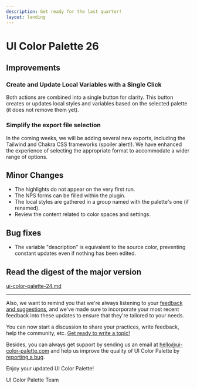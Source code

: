 ```yaml
---
description: Get ready for the last quarter!
layout: landing
---
```


# UI Color Palette 26

## Improvements

### Create and Update Local Variables with a Single Click

Both actions are combined into a single button for clarity. This button creates or updates local styles and variables based on the selected palette (it does not remove them yet).

### Simplify the export file selection

In the coming weeks, we will be adding several new exports, including the Tailwind and Chakra CSS frameworks (spoiler alert!). We have enhanced the experience of selecting the appropriate format to accommodate a wider range of options.

## Minor Changes

* The highlights do not appear on the very first run.
* The NPS forms can be filled within the plugin.
* The local styles are gathered in a group named with the palette's one (if renamed).
* Review the content related to color spaces and settings.

## Bug fixes

* The variable "description" is equivalent to the source color, preventing constant updates even if nothing has been edited.

## Read the digest of the major version

[ui-color-palette-24.md](ui-color-palette-24.md "mention")

***

Also, we want to remind you that we're always listening to your [feedback and suggestions](https://uicp.link/feedback), and we've made sure to incorporate your most recent feedback into these updates to ensure that they're tailored to your needs.

You can now start a discussion to share your practices, write feedback, help the community, etc. [Get ready to write a topic!](https://uicp.link/discuss)

Besides, you can always get support by sending us an email at [hello@ui-color-palette.com](mailto:hello@ui-color-palette.com) and help us improve the quality of UI Color Palette by [reporting a bug](https://uicp.link/report).

Enjoy your updated UI Color Palette!

UI Color Palette Team

